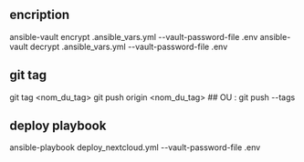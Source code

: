 ## encription

ansible-vault encrypt .ansible_vars.yml --vault-password-file .env
ansible-vault decrypt .ansible_vars.yml --vault-password-file .env

## git tag

git tag <nom_du_tag>
git push origin <nom_du_tag> ## OU : git push --tags

## deploy playbook

ansible-playbook deploy_nextcloud.yml --vault-password-file .env